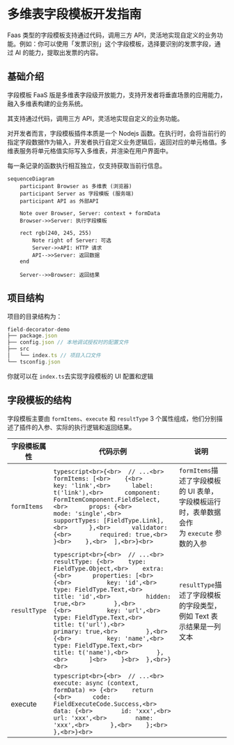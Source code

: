 # 多维表字段模板开发指南

Faas 类型的字段模板支持通过代码，调用三方 API，灵活地实现自定义的业务功能。例如：你可以使用「发票识别」这个字段模板，选择要识别的发票字段，通过 AI 的能力，提取出发票的内容。

## 基础介绍

字段模板 FaaS 版是多维表字段级开放能力，支持开发者将垂直场景的应用能力，融入多维表构建的业务系统。

其支持通过代码，调用三方 API，灵活地实现自定义的业务功能。

对开发者而言，字段模板插件本质是一个 Nodejs 函数。在执行时，会将当前行的指定字段数据作为输入，开发者执行自定义业务逻辑后，返回对应的单元格值。多维表服务将单元格值实际写入多维表，并渲染在用户界面中。

每一条记录的函数执行相互独立，仅支持获取当前行信息。

```mermaid
sequenceDiagram
    participant Browser as 多维表 (浏览器)
    participant Server as 字段模板 (服务端)
    participant API as 外部API
    
    Note over Browser, Server: context + formData
    Browser->>Server: 执行字段模板
    
    rect rgb(240, 245, 255)
        Note right of Server: 可选
        Server->>API: HTTP 请求
        API-->>Server: 返回数据
    end
    
    Server-->>Browser: 返回结果

```

## 项目结构
项目的目录结构为：

```typescript
field-decorator-demo
├── package.json
├── config.json // 本地调试授权时的配置文件
├── src
│   └── index.ts // 项目入口文件
└── tsconfig.json
```

你就可以在 `index.ts`去实现字段模板的 UI 配置和逻辑

## 字段模板的结构

字段模板主要由 `formItems`、`execute` 和 `resultType` 3 个属性组成，他们分别描述了插件的入参、实际的执行逻辑和返回结果。

| 字段模板属性 | 代码示例 | 说明 |
| --- | --- | --- |
| `formItems` | ```typescript<br>{<br>  // ...<br>  formItems: [<br>    {<br>      key: 'link',<br>      label: t('link'),<br>      component: FormItemComponent.FieldSelect,<br>      props: {<br>        mode: 'single',<br>        supportTypes: [FieldType.Link],<br>      },<br>      validator: {<br>        required: true,<br>      }<br>    },<br>  ],<br>}<br>``` | `formItems`描述了字段模板的 UI 表单，字段模板运行时，表单数据会作为 `execute` 参数的入参 |
| `resultType` | ```typescript<br>{<br>  // ...<br>  resultType: {<br>    type: FieldType.Object,<br>    extra: {<br>      properties: [<br>        {<br>          key: 'id',<br>          type: FieldType.Text,<br>          title: 'id',<br>          hidden: true,<br>        },<br>        {<br>          key: 'url',<br>          type: FieldType.Text,<br>          title: t('url'),<br>          primary: true,<br>        },<br>        {<br>          key: 'name',<br>          type: FieldType.Text,<br>          title: t('name'),<br>        },<br>      ]<br>    }<br>  },<br>}<br>``` | `resultType`描述了字段模板的字段类型，例如 Text 表示结果是一列文本 |
| execute | ```typescript<br>{<br>  // ...<br>  execute: async (context, formData) => {<br>    return {<br>      code: FieldExecuteCode.Success,<br>      data: {<br>        id: 'xxx',<br>        url: 'xxx',<br>        name: 'xxx',<br>      },<br>    };<br>  },<br>}<br>``` |  | 字段模板的运行函数 |